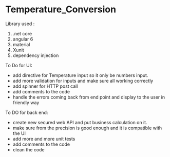 # Temperature_Conversion

Library used : 
1) .net core
2)  angular 6 
3) material 
4) Xunit 
5) dependency injection 


To Do for UI: 
* add directive for Temperature input so it only be  numbers input.
* add more validation for inputs and make sure all working correctly 
* add spinner for HTTP post call 
* add comments to the code 
* handle the errors coming back from end point and display to the user in friendly way 

To DO for back end:
* create new secured web API and put  business calculation on it. 
* make sure from the precision is good enough and it is compatible with the UI 
* add more and more unit tests 
* add comments to the code 
* clean the code 

